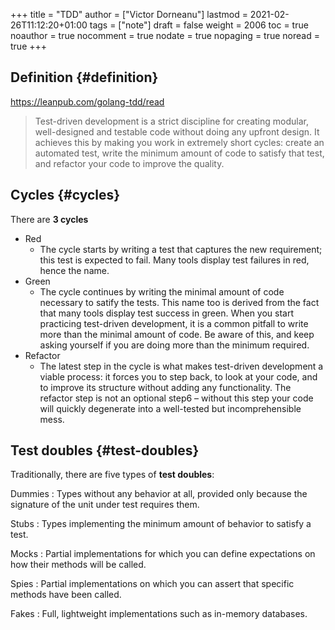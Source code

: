 +++
title = "TDD"
author = ["Victor Dorneanu"]
lastmod = 2021-02-26T11:12:20+01:00
tags = ["note"]
draft = false
weight = 2006
toc = true
noauthor = true
nocomment = true
nodate = true
nopaging = true
noread = true
+++

## Definition {#definition}

<https://leanpub.com/golang-tdd/read>

> Test-driven development is a strict discipline for creating modular,
> well-designed and testable code without doing any upfront design. It achieves
> this by making you work in extremely short cycles: create an automated test,
> write the minimum amount of code to satisfy that test, and refactor your code to improve the quality.


## Cycles {#cycles}

There are **3 cycles**

-   Red
    -   The cycle starts by writing a test that captures the new requirement; this test is expected to fail. Many tools display test failures in red, hence the name.
-   Green
    -   The cycle continues by writing the minimal amount of code necessary to satify the tests. This name too is derived from the fact that many tools display test success in green. When you start practicing test-driven development, it is a common pitfall to write more than the minimal amount of code. Be aware of this, and keep asking yourself if you are doing more than the minimum required.
-   Refactor
    -   The latest step in the cycle is what makes test-driven development a viable process: it forces you to step back, to look at your code, and to improve its structure without adding any functionality. The refactor step is not an optional step6 – without this step your code will quickly degenerate into a well-tested but incomprehensible mess.


## Test doubles {#test-doubles}

Traditionally, there are five types of **test doubles**:

Dummies
: Types without any behavior at all, provided only because the signature of the unit under test requires them.

Stubs
: Types implementing the minimum amount of behavior to satisfy a test.

Mocks
: Partial implementations for which you can define expectations on how their methods will be called.

Spies
: Partial implementations on which you can assert that specific methods have been called.

Fakes
: Full, lightweight implementations such as in-memory databases.

